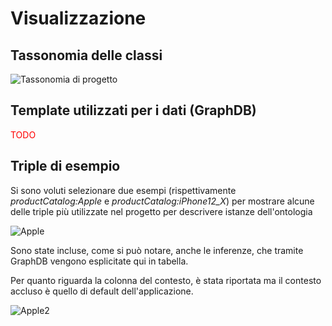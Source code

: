 # Visualizzazione

## Tassonomia delle classi

![Tassonomia di progetto](https://i.postimg.cc/2SyVZBzP/tassonomia.png)

## Template utilizzati per i dati (GraphDB)

<span style="color:red">TODO</span>

## Triple di esempio

Si sono voluti selezionare due esempi (rispettivamente *productCatalog:Apple* e *productCatalog:iPhone12_X*)
per mostrare alcune delle triple più utilizzate nel progetto per descrivere istanze dell'ontologia

![Apple](https://i.postimg.cc/fRPkjTyk/graph01.png)

Sono state incluse, come si può notare, anche le inferenze, che tramite GraphDB vengono 
esplicitate qui in tabella.

Per quanto riguarda la colonna del contesto, è stata riportata ma il contesto accluso
è quello di default dell'applicazione.

![Apple2](https://i.postimg.cc/nLQrdb92/graph02.png)

